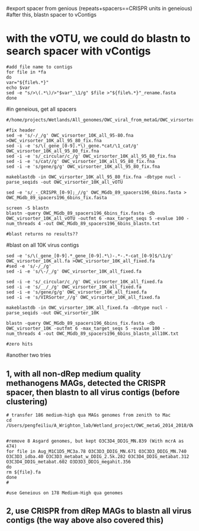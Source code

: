 #
#export spacer from genious (repeats+spacers==CRISPR units in geneious) #after this, blastn spacer to vContigs

# with the vOTU, we could do blastn to search spacer with vContigs
```
#add file name to contigs
for file in *fa
do 
var="${file%.*}"
echo $var
sed -e "s/>\(.*\)/>"$var"_\1/g" $file >"${file%.*}"_rename.fasta
done

```

#in geneious, get all spacers
```
#/home/projects/Wetlands/All_genomes/OWC_viral_from_metaG/OWC_virsorter_10K

#fix header
sed -e 's/-/_/g' OWC_virsorter_10K_all_95-80.fna >OWC_virsorter_10K_all_95_80_fix.fna
sed -i -e 's/\(_gene_[0-9].*\)_gene.*cat/\1_cat/g' OWC_virsorter_10K_all_95_80_fix.fna
sed -i -e 's/_circular/c_/g' OWC_virsorter_10K_all_95_80_fix.fna
sed -i -e 's/cat//g' OWC_virsorter_10K_all_95_80_fix.fna
sed -i -e 's/gene/g/g' OWC_virsorter_10K_all_95_80_fix.fna

makeblastdb -in OWC_virsorter_10K_all_95_80_fix.fna -dbtype nucl -parse_seqids -out OWC_virsorter_10K_all_vOTU

sed -e 's/_-_CRISPR_[0-9];_//g' OWC_MGdb_89_spacers196_6bins.fasta > OWC_MGdb_89_spacers196_6bins_fix.fasta

screen -S blastn
blastn -query OWC_MGdb_89_spacers196_6bins_fix.fasta -db OWC_virsorter_10K_all_vOTU -outfmt 6 -max_target_seqs 5 -evalue 100 -num_threads 4 -out OWC_MGdb_89_spacers196_6bins_blastn.txt

#blast returns no results??

```

#blast on all 10K virus contigs
```
sed -e 's/\(_gene_[0-9].*_gene_[0-9].*\)-.*-.*-cat_[0-9]$/\1/g' OWC_virsorter_10K_all.fa >OWC_virsorter_10K_all_fixed.fa
#sed -e 's/-/_/g' 
sed -i -e 's/\-/_/g' OWC_virsorter_10K_all_fixed.fa

sed -i -e 's/_circular/c_/g' OWC_virsorter_10K_all_fixed.fa
sed -i -e 's/__/_/g' OWC_virsorter_10K_all_fixed.fa
sed -i -e 's/gene/g/g' OWC_virsorter_10K_all_fixed.fa
sed -i -e 's/VIRSorter_//g' OWC_virsorter_10K_all_fixed.fa

makeblastdb -in OWC_virsorter_10K_all_fixed.fa -dbtype nucl -parse_seqids -out OWC_virsorter_10K

blastn -query OWC_MGdb_89_spacers196_6bins_fix.fasta -db OWC_virsorter_10K -outfmt 6 -max_target_seqs 5 -evalue 100 -num_threads 4 -out OWC_MGdb_89_spacers196_6bins_blastn_all10K.txt

#zero hits
```

#another two tries
## 1, with all non-dRep medium quality methanogens MAGs, detected the CRISPR spacer, then blastn to all virus contigs (before clustering)
```
# transfer 186 medium-high qua MAGs genomes from zenith to Mac
cd /Users/pengfeiliu/A_Wrighton_lab/Wetland_project/OWC_metaG_2014_2018/OWC_wetland_methanogens_database/MG_medium_quality178


#remove 8 Asgard genomes, but kept O3C3D4_DDIG_MN.839 (With mcrA as 474)
for file in Aug_M1C1D5_MC3a.78 O3C3D3_DDIG_MN.671 O3C3D3_DDIG_MN.740 O3C3D3_idba.40 O3C3D3_metabat_w_DDIG_2.5k.282 O3C3D4_DDIG_metabat.312 O3C3D4_DDIG_metabat.602 O3D3D3_DDIG_megahit.356
do
rm ${file}.fa
done
#

#use Geneious on 178 Medium-High qua genomes

```

## 2, use CRISPR from dRep MAGs to blastn all virus contigs (the way above also covered this)



